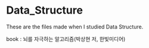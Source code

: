 # Data_Structure

These are the files made when I studied Data Structure. 

book : 뇌를 자극하는 알고리즘(박상현 저, 한빛미디어)
